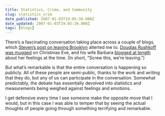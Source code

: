 ```yaml
---
title: Statistics, Crime, and Community
slug: statistics_crim
date_published: 2007-01-03T19:05:39.000Z
date_updated: 2007-01-03T19:05:39.000Z
tags: [blogs]
---
```


There’s a fascinating conversation taking place across a couple of blogs, which [Steven’s post on leaving Brooklyn](http://www.stevenberlinjohnson.com/2007/01/on_leaving_broo.html) alterted me to. [Douglas Rushkoff was mugged](http://www.rushkoff.com/2006/12/merry-christmas-gimme-your-money.php) on Christmas Eve, and his wife Barbara [blogged at length](https://web.archive.org/web/20070106175600/http://babble.com/CS/blogs/girlgrowsinbrooklyn/archive/2006/12/25/i-may-need-to-re-name-this-blog.aspx) about her feelings at the time. (In short, “Screw this, we’re leaving.”)

But what’s remarkable is that the entire conversation is happening so publicly. All of these people are semi-public, thanks to the work and writing that they do, but any of us can participate in the conversation. Somewhat predictably, the debate has essentially devolved into statistics and measurements being weighed against feelings and emotions.

I get defensive every time I see someone make the opposite move that I would, but in this case I was able to temper that by seeing the actual thoughts of people going through something terrifying and remarkable.
